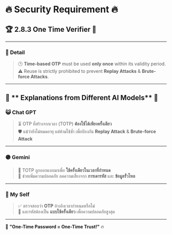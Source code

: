 # 🔥 **Security Requirement** 🔥

## 🏆 2.8.3 One Time Verifier 🎯

---

### 🎇 **Detail**
> 🕒 **Time-based OTP** must be used **only once** within its validity period.  
> ⚠️ Reuse is strictly prohibited to prevent **Replay Attacks** & **Brute-force Attacks**.

---

## 🧠 ** Explanations from Different AI Models** 🤖  

### 😺 **Chat GPT**  
> ⏳ OTP ที่สร้างจากเวลา (TOTP) **ต้องใช้ได้เพียงครั้งเดียว**  
> 🛡️ แม้ว่ายังไม่หมดอายุ แต่ห้ามใช้ซ้ำ เพื่อป้องกัน **Replay Attack** & **Brute-force Attack**  

---

### 🟣 **Gemini**  
> 🔐 TOTP ถูกออกแบบมาเพื่อ **ใช้ครั้งเดียวในเวลาที่กำหนด**  
> 🏰 ช่วยเพิ่มความปลอดภัย ลดความเสี่ยงจาก **การเดารหัส** และ **ข้อมูลรั่วไหล**  

---

### 🌟 **My Self**  
> ✅ ตรวจสอบว่า **OTP** อ้างอิงเวลากำหนดหรือไม่  
> 🔄 และรหัสต้องเป็น **แบบใช้ครั้งเดียว** เพื่อความปลอดภัยสูงสุด  

---

🚀 **"One-Time Password = One-Time Trust!"** 🔥
